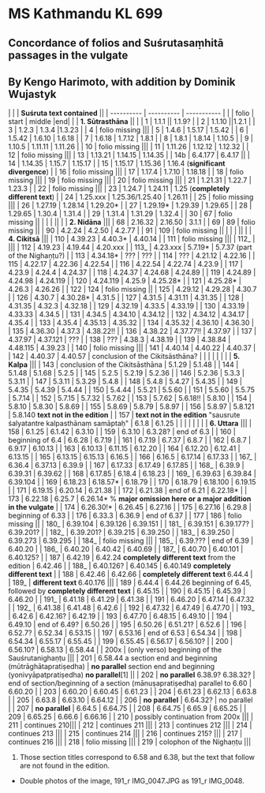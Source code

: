 # MS Kathmandu KL 699
##  Concordance of folios and Suśrutasaṃhitā passages in the vulgate
## By Kengo Harimoto, with addition by Dominik Wujastyk
|  |  | **Suśruta text contained** ||
| ---------- | ---------- | ----------- | |
| folio | start | middle |end|
|  | **1. Sūtrasthāna** || |
| 1 | 1.1.1 || 1.1.9? |
| 2 | 1.1.10 ||1.2.1 |
| 3 | 1.2.3 | 1.3.4 |1.3.23 |
| 4 | folio missing |||
| 5 | 1.4.6 | 1.5.17 | 1.5.42 |
| 6 | 1.5.42 | 1.6.10 | 1.6.18 |
| 7 | 1.6.18 | 1.7.12 | 1.8.1 |
| 8 | 1.8.1 | 1.8.14 | 1.10.5 |
| 9 | 1.10.5 | 1.11.11 | 1.11.26 |
| 10 | folio missing |||
| 11 | 1.11.26 | 1.12.12 | 1.12.32 |
| 12 | folio missing |||
| 13 | 1.13.21 | 1.14.15 | 1.14.35 |
| 14b | 6.4.177 | 6.4.17 ||
| 14 | 1.14.35 | 1.15.7 | 1.15.17 |
| 15 | 1.15.17 | 1.15.36 | 1.16.4 (<strong>significant divergence</strong>) |
| 16 | folio missing |||
| 17 | 1.17.4 | 1.7.10 | 1.18.18 |
| 18 | folio missing |||
| 19 | folio missing |||
| 20 | folio missing |||
| 21 | 1.21.31 | 1.22.7 | 1.23.3 |
| 22 | folio missing |||
| 23 | 1.24.7 | 1.24.11 | 1.25 (<strong>completely different text</strong>) |
| 24 | 1.25.xxx | 1.25.36/1.25.40 | 1.26.11 |
| 25 | folio missing |||
| 26 | 1.27.19 | 1.28.14 | 1.29.20* |
| 27 | 1.29.19* | 1.29.39 | 1.29.65 |
| 28 | 1.29.65 | 1.30.4 | 1.31.4 |
| 29 | 1.31.4 | 1.31.29 | 1.32.4 |
| 30 | 67 | folio missing ||
|  |  |  ||
|  | **2. Nidāna** |||
| 68 | 2.16.32 | 2.16.50 | 3.1.1 |
| 69 | 89 | folio missing ||
| 90 | 4.2.24 | 4.2.50 | 4.2.77 |
| 91 | 109 | folio missing ||
|  |  |  ||
|  | **4. Cikitsā** |||
| 110 | 4.39.23 | 4.40.3* | 4.40.14 |
| 111 | folio missing |||
| 112_ |  |||
| 112 | 4.19.23 | 4.19.44 | 4.20.xxx |
| 113_ | 4.23.xxx | 5.7.19* | 5.7.37 (part of the Nighaṇṭu?) |
| 113 | 4.34.18* | ??? | ??? |
| 114 | ??? | 4.21.12 | 4.22.16 |
| 115 | 4.22.17 | 4.22.36 | 4.22.54 |
| 116 | 4.22.54 | 4.22.74 | 4.23.9 |
| 117 | 4.23.9 | 4.24.4 | 4.24.37 |
| 118 | 4.24.37 | 4.24.68 | 4.24.89 |
| 119 | 4.24.89 | 4.24.98 | 4.24.119 |
| 120 | 4.24.119 | 4.25.9 | 4.25.28* |
| 121 | 4.25.28* | 4.26.3 | 4.26.26 |
| 122 | 124 | folio missing ||
| 125 | 4.29.12 | 4.29.28 | 4.30.7 |
| 126 | 4.30.7 | 4.30.28* | 4.31.5 |
| 127 | 4.31.5 | 4.31.11 | 4.31.35 |
| 128 | 4.31.35 | 4.32.3 | 4.32.18 |
| 129 | 4.32.19 | 4.33.5 | 4.33.19 |
| 130 | 4.33.19 | 4.33.33 | 4.34.5 |
| 131 | 4.34.5 | 4.34.10 | 4.34.12 |
| 132 | 4.34.12 | 4.34.17 | 4.35.4 |
| 133 | 4.35.4 | 4.35.13 | 4.35.32 |
| 134 | 4.35.32 | 4.36.10 | 4.36.30 |
| 135 | 4.36.30 | 4.37.3 | 4.38.22!! |
| 136 | 4.38.22 | 4.37.77!! | 4.37.97 |
| 137 | 4.37.97 | 4.37.121 | ??? |
| 138 | ??? | 4.38.3 | 4.38.19 |
| 139 | 4.38.84 | 4.48.115 | 4.39.23 |
| 140 | folio missing |||
| 141 | 4.40.14 | 4.40.22 | 4.40.37 |
| 142 | 4.40.37 | 4.40.57 | conclusion of the Cikitsāsthāna? |
|  |  |  |  |
|  | **5. Kalpa** |||
| 143 | conclusion of the Cikitsāsthāna | 5.1.29 | 5.1.48 |
| 144 | 5.1.48 | 5.1.68 | 5.2.5 |
| 145 | 5.2.5 | 5.2.19 | 5.2.36 |
| 146 | 5.2.36 | 5.3.3 | 5.3.11 |
| 147 | 5.3.11 | 5.3.29 | 5.4.8 |
| 148 | 5.4.8 | 5.4.27 | 5.4.35 |
| 149 | 5.4.35 | 5.4.39 | 5.4.44 |
| 150 | 5.4.44 | 5.5.21 | 5.5.60 |
| 151 | 5.5.60 | 5.5.75 | 5.7.14 |
| 152 | 5.7.15 | 5.7.32 | 5.7.62 |
| 153 | 5.7.62 | 5.6.18!! | 5.8.10 |
| 154 | 5.8.10 | 5.8.30 | 5.8.69 |
| 155 | 5.8.69 | 5.8.79 | 5.8.97 |
| 156 | 5.8.97 | 5.8.121 | 5.8.140  <strong>text not in the edition</strong> |
| 157 | <strong>text not in the edition</strong>  "sausrute śalyatantre kalpasthānaṃ samāptaḥ" | 6.1.8 | 6.1.25 |
|  |  |  |  |
|  | **6. Uttara** |||
| 158 | 6.1.25 | 6.1.42 | 6.3.10 |
| 159 | 6.3.10 | 6.3.28? | end of 6.3 |
| 160 | beginning of 6.4 | 6.6.28 | 6.7.19 |
| 161 | 6.7.19 | 6.7.37 | 6.8.7 |
| 162 | 6.8.7 | 6.9.17 | 6.10.13 |
| 163 | 6.10.13 | 6.11.15 | 6.12.20 |
| 164 | 6.12.20 | 6.12.41 | 6.13.15 |
| 165 | 6.13.15 | 6.15.13 | 6.16.5 |
| 166 | 6.16.5 | 6.17.14 | 6.17.33 |
| 167_ | 6.36.4 | 6.37.13 | 6.39.9 |
| 167 | 6.17.33 | 6.17.49 | 6.17.85 |
| 168_ | 6.39.9 | 6.39.31 | 6.39.62 |
| 168 | 6.17.85 | 6.18.4 | 6.18.23 |
| 169_ | 6.39.63 | 6.39.84 | 6.39.104 |
| 169 | 6.18.23 | 6.18.57* | 6.18.79 |
| 170 | 6.18.79 | 6.18.100 | 6.19.15 |
| 171 | 6.19.15 | 6.20.14 | 6.21.38 |
| 172 | 6.21.38 | end of 6.21 | 6.22.18* |
| 173 | 6.22.18 | 6.25.7 | 6.26.14* % <strong>major omission here or a major addition in the vulgate</strong> |
| 174 | 6.26.30!* | 6.26.45 | 6.27.16 |
| 175 | 6.27.16 | 6.29.8 | beginning of 6.33 |
| 176 | 6.33.3 | 6.36.9 | end of 6.37 |
| 177 | 186 | folio missing ||
| 180_ | 6.39.104 | 6.39.126 | 6.39.151 |
| 181_ | 6.39.151 | 6.39.177? | 6.39.201? |
| 182_ | 6.39.201? | 6.39.215 | 6.39.250 |
| 183_ | 6.39.250 | 6.39.273 | 6.39.295 |
| 184_ | folio missing |||
| 185_ | 6.39.??? | end of 6.39 | 6.40.20 |
| 186_ | 6.40.20 | 6.40.42 | 6.40.69 |
| 187_ | 6.40.70 | 6.40.101 | 6.40.125? |
| 187 | 6.42.19 | 6.42.24  <strong>completely different text</strong> from the edition | 6.42.46 |
| 188_ | 6.40.126? | 6.40.145 | 6.40.149  <strong>completely different text</strong> |
| 188 | 6.42.46 | 6.42.66 | <strong>completely different text  </strong>6.44.4 |
| 189_ | <strong>different text  </strong> 6.40.176 |||
| 189 | 6.44.4 | 6.44.26  beginning of 6.45, followed by <strong>completely different text</strong> | 6.45.15 |
| 190 | 6.45.15 | 6.45.39 | 6.46.20 |
| 191_ | 6.41.18 | 6.41.29 | 6.41.38 |
| 191 | 6.46.20 | 6.47.14 | 6.47.32 |
| 192_ | 6.41.38 | 6.41.48 | 6.42.6 |
| 192 | 6.47.32 | 6.47.49 | 6.47.70 |
| 193_ | 6.42.6 | 6.42.16? | 6.42.19 |
| 193 | 6.47.70 | 6.48.15 | 6.49.10 |
| 194 | 6.49.10 | end of 6.49? | 6.50.26 |
| 195 | 6.50.26 | 6.51.21? | 6.52.6 |
| 196 | 6.52.7? | 6.52.34 | 6.53.15 |
| 197 | 6.53.16 | end of 6.53 | 6.54.34 |
| 198 | 6.54.34 | 6.55.17 | 6.55.45 |
| 199 | 6.55.45 | 6.56.17 | 6.56.10? |
| 200 | 6.56.10? | 6.58.13 | 6.58.44 |
| 200x | (only verso) beginning of the Sauśrutanighaṇṭu |||
| 201 | 6.58.44  a section end and beginning (mūtrāghātapratiṣedha) | <strong>no parallel</strong>  section end and beginning (yonivyāpatpratiṣedha)  <strong>no parallel</strong>[1] ||
| 202 | <strong>no parallel</strong>  6.38.9?  6.38.32? | end of section/beginning of a section (mānuṣapratiṣedha)  parallel to 6.60 |  6.60.20 |
| 203 | 6.60.20 | 6.60.45 | 6.61.23 |
| 204 | 6.61.23 | 6.62.13 | 6.63.8 |
| 205 | 6.63.8 | 6.63.10 | 6.64.12 |
| 206 | <strong>no parallel</strong> | 6.64.32? | no parallel |
| 207 | <strong>no parallel</strong> | 6.64.5 | 6.64.75 |
| 208 | 6.64.75 | 6.65.9 | 6.65.25 |
| 209 | 6.65.25 | 6.66.6 | 6.66.16 |
| 210 | possibly continuation from 200x |||
| 211 | continues 210|||
| 212 | continues 211 |||
| 213 | continues 212 |||
| 214 | continues 213 |||
| 215 | continues 214 |||
| 216 | continues 215? |||
| 217 | continues 216 |||
| 218 | folio missing |||
| 219 | colophon of the Nighaṇṭu |||

1.  Those section titles correspond to 6.58 and 6.38, but the text that
    follow are not found in the edition.
* Double photos of the image, 191_r IMG_0047.JPG as 191_r IMG_0048.  

